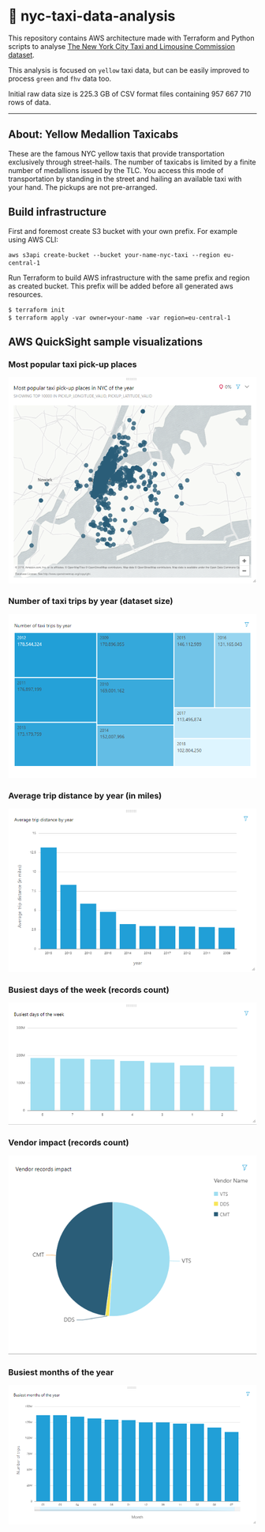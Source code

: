 # :taxi: nyc-taxi-data-analysis

This repository contains AWS architecture made with Terraform and Python scripts to 
analyse [The New York City Taxi and Limousine Commission dataset](https://www1.nyc.gov/site/tlc/about/tlc-trip-record-data.page).

This analysis is focused on `yellow` taxi data, but can be easily improved to process `green` and `fhv` data too.

Initial raw data size is 225.3 GB of CSV format files containing 957 667 710 rows of data.

---
## About: Yellow Medallion Taxicabs
These are the famous NYC yellow taxis that provide transportation exclusively through street-hails. 
The number of taxicabs is limited by a finite number of medallions issued by the TLC. 
You access this mode of transportation by standing in the street and hailing an available 
taxi with your hand. The pickups are not pre-arranged.

## Build infrastructure
First and foremost create S3 bucket with your own prefix. For example using AWS CLI: 
```
aws s3api create-bucket --bucket your-name-nyc-taxi --region eu-central-1
```

Run Terraform to build AWS infrastructure with the same prefix and region as created bucket. 
This prefix will be added before all generated aws resources.

```
$ terraform init
$ terraform apply -var owner=your-name -var region=eu-central-1
```

## AWS QuickSight sample visualizations

### Most popular taxi pick-up places
![QuickSight visualization](/quicksight/2.png)

### Number of taxi trips by year (dataset size)
![QuickSight visualization](/quicksight/1.png)

### Average trip distance by year (in miles)
![QuickSight visualization](/quicksight/3.png)

### Busiest days of the week (records count)
![QuickSight visualization](/quicksight/4.png)

### Vendor impact (records count)
![QuickSight visualization](/quicksight/5.png)

### Busiest months of the year
![QuickSight visualization](/quicksight/6.png)
